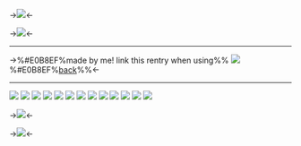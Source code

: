 ->![](https://files.catbox.moe/hzlisr.png)<-

->![](https://files.catbox.moe/tato74.png)<-

***
->%#E0B8EF%made by me! link this rentry when using%% ![](https://files.catbox.moe/5y690c.gif) %#E0B8EF%[back](https://rentry.co/mikopixels)%%<-
***

![](https://64.media.tumblr.com/069274b1e1df2b5633adeb71142ce079/14110584cc7924d7-21/s1280x1920/ff7618a57d3b7c28a3401d9d1f719638d35f758c.pnj)
![](https://64.media.tumblr.com/d16f173ebc10ac8d02deccc3cfc89020/14110584cc7924d7-ab/s1280x1920/9439e38567cce680cccaaaee6e7fcbf631902259.pnj)
![](https://64.media.tumblr.com/954494964361fedd8d8c683231426c6d/14110584cc7924d7-fd/s1280x1920/277bb371439bdf36bc20c92f7623c2a4d42dadb5.pnj)
![](https://64.media.tumblr.com/c3040bb64af7f8204190a45f23c4c6ab/14110584cc7924d7-0c/s1280x1920/38f814a6372ff71577dcf4b048c89db1b338b2f4.pnj)
![](https://64.media.tumblr.com/8c6e1305881fa2c6f50f9a2cb0eb1e8f/656dc2e126334c27-82/s1280x1920/d93955b9e747c5d44dfc75e960616afef8f78f33.pnj)
![](https://64.media.tumblr.com/d014f557d5f422a102339556cb667412/a7f096374b75d22a-56/s1280x1920/caf62d35e8f65911bbf2dc494677eb400a46249e.pnj)
![](https://64.media.tumblr.com/192332dc7471a993707a283aeda5af37/a7f096374b75d22a-18/s1280x1920/6623d08efe03fb0c3aa9c2e07f7d11c9a1e71794.pnj)
![](https://64.media.tumblr.com/834e936612b742bc27e9c7c2499b4f26/a7f096374b75d22a-a5/s1280x1920/2ae206498e375a5f7d10d2bbd0f4d2dc0bd8bc3f.pnj)
![](https://64.media.tumblr.com/984cc4b5994aa9c8424848d97c1c2a6e/a7f096374b75d22a-46/s1280x1920/c55b0bbb2904f6c886a4cfb18f668b4ce3ff63d6.pnj)
![](https://64.media.tumblr.com/44d8c87d0d976c2dfe52d9de3aae9e47/379087d7063327ea-8d/s1280x1920/0da4e58045bcf8d7036c6626866ce8455ee6a96f.pnj)
![](https://64.media.tumblr.com/0fe87d44be17d7a88606eb3bd70819ed/379087d7063327ea-9f/s1280x1920/ea97f29decc5f19b62c88d229d80c8b4d194c60a.pnj)
![](https://64.media.tumblr.com/2d26425d4ec6c77cdf74098b0d8281cc/acd1db37ac36e9d7-34/s1280x1920/aa5c56f1c898e857b8302b06f598ad8b206b1202.pnj)
![](https://64.media.tumblr.com/e16430aec0e2539e753be3775ec06e11/acd1db37ac36e9d7-30/s500x750/20f002c9a0681cb154a0e6edb5aee14746caaff8.gifv)

->![](https://files.catbox.moe/0yudne.png)<-

->![](https://files.catbox.moe/3yukz7.png)<-